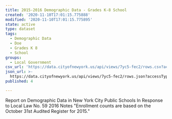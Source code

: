 ```yaml
---
title: 2015-2016 Demographic Data - Grades K-8 School
created: '2020-11-10T17:01:15.775888'
modified: '2020-11-10T17:01:15.775895'
state: active
type: dataset
tags:
  - Demographic Data
  - Doe
  - Grades K 8
  - School
groups:
  - Local Government
csv_url: 'https://data.cityofnewyork.us/api/views/7yc5-fec2/rows.csv?accessType=DOWNLOAD'
json_url: >-
  https://data.cityofnewyork.us/api/views/7yc5-fec2/rows.json?accessType=DOWNLOAD
published: 4

---
```

Report on Demographic Data in New York City Public Schools In Response to Local Law No. 59 2016
Notes "Enrollment counts are based on the October 31st Audited Register for 2015."
